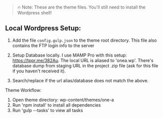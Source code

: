 > 🔥 Note: These are the theme files. You'll still need to install the Wordpress shell!

## Local Wordpress Setup:

1. Add the file `config.gulp.json` to the theme root directory. This file also contains the FTP login info to the server

2. Setup Database locally. I use MAMP Pro with this setup: https://tppr.me/382Au.
   The local URL is aliased to 'onea.wp'.
   There's database dump from staging URL in the project .zip file (ask for this file if you haven't received it).

3. Search/replace if the url alias/database does not match the above.

Theme Workflow:

1.  Open theme directory: wp-content/themes/one-a
2.  Run 'npm install' to install all dependencies
3.  Run 'gulp --tasks' to view all tasks
